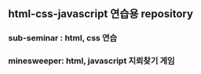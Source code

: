 ## html-css-javascript 연습용 repository

### sub-seminar : html, css 연습 
### minesweeper: html, javascript 지뢰찾기 게임

